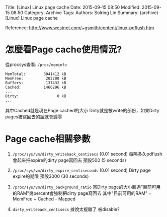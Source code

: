 Title: [Linux] Linux page cache
Date: 2015-09-15 08:50
Modified: 2015-09-15 08:50
Category: Archive
Tags: 
Authors: Solring Lin
Summary: (archive) [Linux] Linux page cache


Reference:
http://www.westnet.com/~gsmith/content/linux-pdflush.htm

# 怎麼看Page cache使用情況?

從procsys查看: ```/proc/meminfo```
```
MemTotal:        3041412 kB
MemFree:          202200 kB
Buffers:          137432 kB
Cached:          1466296 kB
...
Dirty:                 0 kB
...
```
其中Cached就是現在Page cached的大小
Dirty就是被write的部份，如果Dirty pages被寫回去的話就會歸零

# Page cache相關參數

1. ```/proc/sys/vm/dirty_writeback_centisecs```
(0.01 second) 每隔多久pdflush會起來把expire的dirty page寫回去
預設500 (5 seconds)

2. ```/proc/sys/vm/dirty_expire_centiseconds```
(0.01 second) Dirty page expire的期限
預設3000 (30 seconds)

3. ```/proc/sys/vm/dirty_background_ratio```
當Dirty page的大小超過"目前可用的RAM"幾percent會強制把dirty page寫回去
其中"目前可用的RAM" = MemFree + Cached - Mapped

4. ```dirty_writeback_centisecs```
據說太複雜了 被disable?

